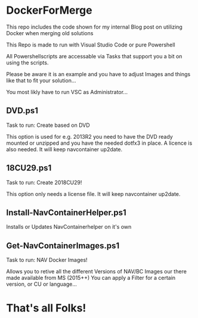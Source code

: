 # DockerForMerge
This repo includes the code shown for my internal Blog post on utilizing Docker when merging old solutions

This Repo is made to run with Visual Studio Code or pure Powershell

All Powershellscripts are accessable via Tasks that support you a bit on using the scripts.

Please be aware it is an example and you have to adjust Images and things like that to fit your solution...

You most likly have to run VSC as Administrator...

## DVD.ps1
Task to run: Create based on DVD

This option is used for e.g. 2013R2 you need to have the DVD ready mounted or unzipped and you have the needed dotfx3 in place. A licence is also needed.
It will keep navcontainer up2date.

## 18CU29.ps1
Task to run: Create 2018CU29!

This option only needs a license file. 
It will keep navcontainer up2date.

## Install-NavContainerHelper.ps1
Installs or Updates NavContainerhelper on it's own

## Get-NavContainerImages.ps1
Task to run: NAV Docker Images!

Allows you to retive all the different Versions of NAV/BC Images our there made available from MS (2015++)
You can apply a Filter for a certain version, or CU or language...


# That's all Folks! 
